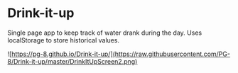 # Drink-it-up

Single page app to keep track of water drank during the day. Uses localStorage to store historical values. 

![https://pg-8.github.io/Drink-it-up/](https://raw.githubusercontent.com/PG-8/Drink-it-up/master/DrinkItUpScreen2.png)
